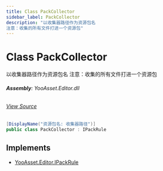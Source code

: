 ```yaml
---
title: Class PackCollector
sidebar_label: PackCollector
description: "以收集器路径作为资源包名
注意：收集的所有文件打进一个资源包"
---
```

# Class PackCollector
以收集器路径作为资源包名
注意：收集的所有文件打进一个资源包

###### **Assembly**: YooAsset.Editor.dll
###### [View Source](https://github.com/tuyoogame/YooAsset-Samples.git/blob/main/Assets/YooAsset/Editor/AssetBundleCollector/DefaultRules/DefaultPackRule.cs#L100)
```csharp title="Declaration"
[DisplayName("资源包名: 收集器路径")]
public class PackCollector : IPackRule
```

## Implements

* [YooAsset.Editor.IPackRule](../YooAsset.Editor/IPackRule.md)
